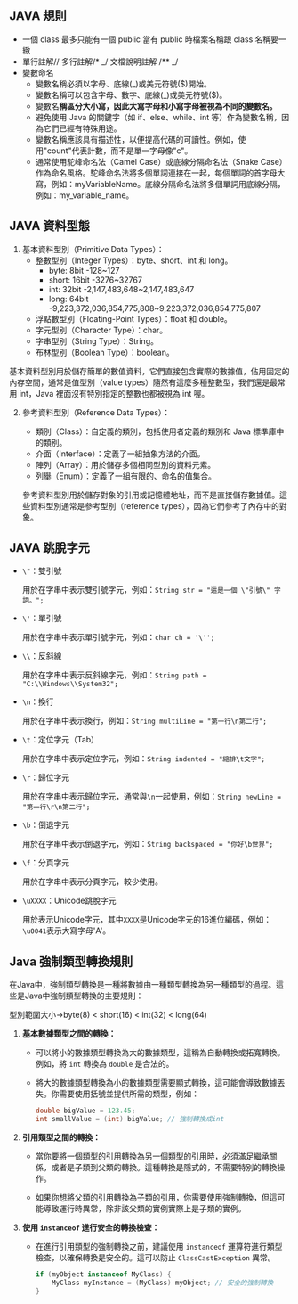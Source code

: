 ## JAVA 規則

- 一個 class 最多只能有一個 public 當有 public 時檔案名稱跟 class 名稱要一緻
- 單行註解// 多行註解/\* _/ 文檔說明註解 /\*\* _/
- 變數命名
  - 變數名稱必須以字母、底線(\_)或美元符號($)開始。
  - 變數名稱可以包含字母、數字、底線(\_)或美元符號($)。
  - 變數名**稱區分大小寫，因此大寫字母和小寫字母被視為不同的變數名。**
  - 避免使用 Java 的關鍵字（如 if、else、while、int 等）作為變數名稱，因為它們已經有特殊用途。
  - 變數名稱應該具有描述性，以便提高代碼的可讀性。例如，使用"count"代表計數，而不是單一字母像"c"。
  - 通常使用駝峰命名法（Camel Case）或底線分隔命名法（Snake Case）作為命名風格。駝峰命名法將多個單詞連接在一起，每個單詞的首字母大寫，例如：myVariableName。底線分隔命名法將多個單詞用底線分隔，例如：my_variable_name。

## JAVA 資料型態

1. 基本資料型別（Primitive Data Types）：
   - 整數型別（Integer Types）：byte、short、int 和 long。
     - byte: 8bit -128~127
     - short: 16bit -3276~32767
     - int: 32bit -2,147,483,648~2,147,483,647
     - long: 64bit -9,223,372,036,854,775,808~9,223,372,036,854,775,807
   - 浮點數型別（Floating-Point Types）：float 和 double。
   - 字元型別（Character Type）：char。
   - 字串型別（String Type）：String。
   - 布林型別（Boolean Type）：boolean。

基本資料型別用於儲存簡單的數值資料，它們直接包含實際的數據值，佔用固定的內存空間，通常是值型別（value types）隨然有這麼多種整數型，我們還是最常用 int，Java 裡面沒有特別指定的整數也都被視為 int 喔。

2. 參考資料型別（Reference Data Types）：

   - 類別（Class）：自定義的類別，包括使用者定義的類別和 Java 標準庫中的類別。
   - 介面（Interface）：定義了一組抽象方法的介面。
   - 陣列（Array）：用於儲存多個相同型別的資料元素。
   - 列舉（Enum）：定義了一組有限的、命名的值集合。

   參考資料型別用於儲存對象的引用或記憶體地址，而不是直接儲存數據值。這些資料型別通常是參考型別（reference types），因為它們參考了內存中的對象。

## JAVA 跳脫字元

- `\"`：雙引號

  用於在字串中表示雙引號字元，例如：`String str = "這是一個 \"引號\" 字詞。";`

- `\'`：單引號

  用於在字串中表示單引號字元，例如：`char ch = '\'';`

- `\\`：反斜線

  用於在字串中表示反斜線字元，例如：`String path = "C:\\Windows\\System32";`

- `\n`：換行

  用於在字串中表示換行，例如：`String multiLine = "第一行\n第二行";`

- `\t`：定位字元（Tab）

  用於在字串中表示定位字元，例如：`String indented = "縮排\t文字";`

- `\r`：歸位字元

  用於在字串中表示歸位字元，通常與`\n`一起使用，例如：`String newLine = "第一行\r\n第二行";`

- `\b`：倒退字元

  用於在字串中表示倒退字元，例如：`String backspaced = "你好\b世界";`

- `\f`：分頁字元

  用於在字串中表示分頁字元，較少使用。

- `\uXXXX`：Unicode跳脫字元

  用於表示Unicode字元，其中`XXXX`是Unicode字元的16進位編碼，例如：`\u0041`表示大寫字母'A'。

## Java 強制類型轉換規則

在Java中，強制類型轉換是一種將數據由一種類型轉換為另一種類型的過程。這些是Java中強制類型轉換的主要規則：

型別範圍大小->byte(8) < short(16) < int(32) < long(64)

1. **基本數據類型之間的轉換：**

    - 可以將小的數據類型轉換為大的數據類型，這稱為自動轉換或拓寬轉換。例如，將 `int` 轉換為 `double` 是合法的。

    - 將大的數據類型轉換為小的數據類型需要顯式轉換，這可能會導致數據丟失。你需要使用括號並提供所需的類型，例如：

      ``` java
      double bigValue = 123.45;
      int smallValue = (int) bigValue; // 強制轉換成int
      ```

2. **引用類型之間的轉換：**

    - 當你要將一個類型的引用轉換為另一個類型的引用時，必須滿足繼承關係，或者是子類到父類的轉換。這種轉換是隱式的，不需要特別的轉換操作。

    - 如果你想將父類的引用轉換為子類的引用，你需要使用強制轉換，但這可能導致運行時異常，除非該父類的實例實際上是子類的實例。

3. **使用 `instanceof` 進行安全的轉換檢查：**

    - 在進行引用類型的強制轉換之前，建議使用 `instanceof` 運算符進行類型檢查，以確保轉換是安全的。這可以防止 `ClassCastException` 異常。

      ``` java
      if (myObject instanceof MyClass) {
          MyClass myInstance = (MyClass) myObject; // 安全的強制轉換
      }
      ```
